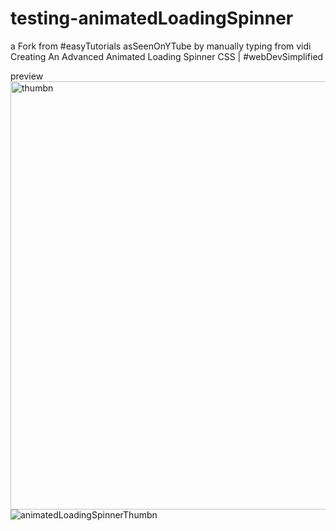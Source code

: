 # testing-animatedLoadingSpinner
a Fork from #easyTutorials asSeenOnYTube by manually typing from vidi
Creating An Advanced Animated Loading Spinner CSS | #webDevSimplified

preview  <img width="685" alt="thumbn" src="https://user-images.githubusercontent.com/103030864/179564765-fd9929e5-b4f7-4b6c-94b3-45da572b2e2a.png"> ![animatedLoadingSpinnerThumbn](https://user-images.githubusercontent.com/103030864/179567679-c01544f4-4587-4680-91ac-2bf777f0897d.gif)
